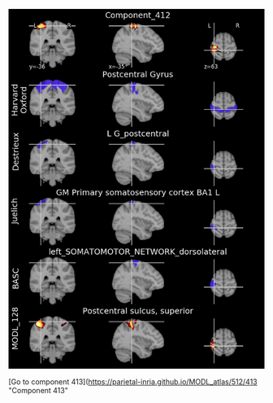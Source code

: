 


![412](preliminary/412.jpg "Component 412")

[Go to component 413](https://parietal-inria.github.io/MODL_atlas/512/413 "Component 413"